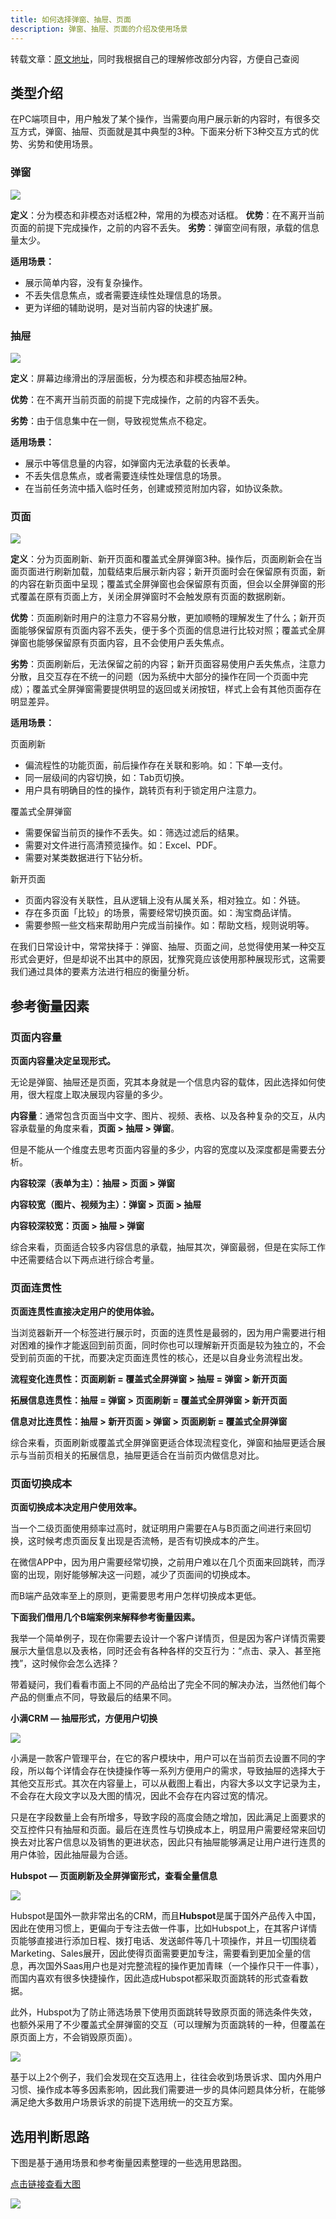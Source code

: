 ```yaml
---
title: 如何选择弹窗、抽屉、页面
description: 弹窗、抽屉、页面的介绍及使用场景
---
```


转载文章：[原文地址](https://zhuanlan.zhihu.com/p/603877132)，同时我根据自己的理解修改部分内容，方便自己查阅

## 类型介绍

在PC端项目中，用户触发了某个操作，当需要向用户展示新的内容时，有很多交互方式，弹窗、抽屉、页面就是其中典型的3种。下面来分析下3种交互方式的优势、劣势和使用场景。

### 弹窗

![](https://pic3.zhimg.com/80/v2-b42b32cb379f8e915c8e71530eee0482_1440w.webp)

**定义**：分为模态和非模态对话框2种，常用的为模态对话框。
**优势**：在不离开当前页面的前提下完成操作，之前的内容不丢失。
**劣势**：弹窗空间有限，承载的信息量太少。

**适用场景：**
- 展示简单内容，没有复杂操作。
- 不丢失信息焦点，或者需要连续性处理信息的场景。
- 更为详细的辅助说明，是对当前内容的快速扩展。

### 抽屉

![](https://pic2.zhimg.com/80/v2-1b1a25854c5f4aec05547b191e03a601_1440w.webp)

**定义**：屏幕边缘滑出的浮层面板，分为模态和非模态抽屉2种。

**优势**：在不离开当前页面的前提下完成操作，之前的内容不丢失。

**劣势**：由于信息集中在一侧，导致视觉焦点不稳定。

**适用场景：**

- 展示中等信息量的内容，如弹窗内无法承载的长表单。
- 不丢失信息焦点，或者需要连续性处理信息的场景。
- 在当前任务流中插入临时任务，创建或预览附加内容，如协议条款。


### 页面

![](https://pic1.zhimg.com/80/v2-427724f72a1c7e885916a1e0629d29cc_1440w.webp)

**定义**：分为页面刷新、新开页面和覆盖式全屏弹窗3种。操作后，页面刷新会在当面页面进行刷新加载，加载结束后展示新内容；新开页面时会在保留原有页面，新的内容在新页面中呈现；覆盖式全屏弹窗也会保留原有页面，但会以全屏弹窗的形式覆盖在原有页面上方，关闭全屏弹窗时不会触发原有页面的数据刷新。

**优势**：页面刷新时用户的注意力不容易分散，更加顺畅的理解发生了什么；新开页面能够保留原有页面内容不丢失，便于多个页面的信息进行比较对照；覆盖式全屏弹窗也能够保留原有页面内容，且不会使用户丢失焦点。

**劣势**：页面刷新后，无法保留之前的内容；新开页面容易使用户丢失焦点，注意力分散，且交互存在不统一的问题（因为系统中大部分的操作在同一个页面中完成）；覆盖式全屏弹窗需要提供明显的返回或关闭按钮，样式上会有其他页面存在明显差异。

**适用场景：**

页面刷新

- 偏流程性的功能页面，前后操作存在关联和影响。如：下单—支付。
- 同一层级间的内容切换，如：Tab页切换。
- 用户具有明确目的性的操作，跳转页有利于锁定用户注意力。

覆盖式全屏弹窗

- 需要保留当前页的操作不丢失。如：筛选过滤后的结果。
- 需要对文件进行高清预览操作。如：Excel、PDF。
- 需要对某类数据进行下钻分析。

新开页面

- 页面内容没有关联性，且从逻辑上没有从属关系，相对独立。如：外链。
- 存在多页面「比较」的场景，需要经常切换页面。如：淘宝商品详情。
- 需要参照一些文档来帮助用户完成当前操作。如：帮助文档，规则说明等。

在我们日常设计中，常常抉择于：弹窗、抽屉、页面之间，总觉得使用某一种交互形式会更好，但是却说不出其中的原因，犹豫究竟应该使用那种展现形式，这需要我们通过具体的要素方法进行相应的衡量分析。

## 参考衡量因素

### 页面内容量

**页面内容量决定呈现形式。**

无论是弹窗、抽屉还是页面，究其本身就是一个信息内容的载体，因此选择如何使用，很大程度上取决展现内容量的多少。

**内容量**：通常包含页面当中文字、图片、视频、表格、以及各种复杂的交互，从内容承载量的角度来看，**页面 > 抽屉 > 弹窗**。

但是不能从一个维度去思考页面内容量的多少，内容的宽度以及深度都是需要去分析。

**内容较深（表单为主）：抽屉 > 页面 > 弹窗**

**内容较宽（图片、视频为主）：弹窗 > 页面 > 抽屉**

**内容较深较宽：页面 > 抽屉 > 弹窗**

综合来看，页面适合较多内容信息的承载，抽屉其次，弹窗最弱，但是在实际工作中还需要结合以下两点进行综合考量。

### 页面连贯性

**页面连贯性直接决定用户的使用体验。**

当浏览器新开一个标签进行展示时，页面的连贯性是最弱的，因为用户需要进行相对困难的操作才能返回到前页面，同时你也可以理解新开页面是较为独立的，不会受到前页面的干扰，而要决定页面连贯性的核心，还是以自身业务流程出发。

**流程变化连贯性：页面刷新 = 覆盖式全屏弹窗 > 抽屉 = 弹窗 > 新开页面**

**拓展信息连贯性：抽屉 = 弹窗 > 页面刷新 = 覆盖式全屏弹窗 > 新开页面**

**信息对比连贯性：抽屉 > 新开页面 > 弹窗 > 页面刷新 = 覆盖式全屏弹窗**

综合来看，页面刷新或覆盖式全屏弹窗更适合体现流程变化，弹窗和抽屉更适合展示与当前页相关的拓展信息，抽屉更适合在当前页内做信息对比。

### 页面切换成本

**页面切换成本决定用户使用效率。**

当一个二级页面使用频率过高时，就证明用户需要在A与B页面之间进行来回切换，这时候考虑页面反复出现是否流畅，是否有切换成本的产生。

在微信APP中，因为用户需要经常切换，之前用户难以在几个页面来回跳转，而浮窗的出现，刚好能够解决这一问题，减少了页面间的切换成本。

而B端产品效率至上的原则，更需要思考用户怎样切换成本更低。

**下面我们借用几个B端案例来解释参考衡量因素。**

我举一个简单例子，现在你需要去设计一个客户详情页，但是因为客户详情页需要展示大量信息以及表格，同时还会有各种各样的交互行为：“点击、录入、甚至拖拽”，这时候你会怎么选择？

带着疑问，我们看看市面上不同的产品给出了完全不同的解决办法，当然他们每个产品的侧重点不同，导致最后的结果不同。

**小满CRM — 抽屉形式，方便用户切换**

![](https://pic2.zhimg.com/80/v2-e4c34ec748627c5ea4604746402ad7f5_1440w.webp)

小满是一款客户管理平台，在它的客户模块中，用户可以在当前页去设置不同的字段，所以每个详情会存在快捷操作等一系列方便用户的需求，导致抽屉的选择大于其他交互形式。其次在内容量上，可以从截图上看出，内容大多以文字记录为主，不会存在大段文字以及大图的情况，因此不会存在内容过宽的情况。

只是在字段数量上会有所增多，导致字段的高度会随之增加，因此满足上面要求的交互控件只有抽屉和页面。最后在连贯性与切换成本上，明显用户需要经常来回切换去对比客户信息以及销售的更进状态，因此只有抽屉能够满足让用户进行连贯的用户体验，因此抽屉最为合适。

**Hubspot — 页面刷新及全屏弹窗形式，查看全量信息**

![](https://pic3.zhimg.com/80/v2-4c64ef3a4a5764592aa33e0ad2e8c732_1440w.webp)

Hubspot是国外一款非常出名的CRM，而且**Hubspot**是属于国外产品传入中国，因此在使用习惯上，更偏向于专注去做一件事，比如Hubspot上，在其客户详情页能够直接进行添加日程、拨打电话、发送邮件等几十项操作，并且一切围绕着Marketing、Sales展开，因此使得页面需要更加专注，需要看到更加全量的信息，再次国外Saas用户也是对完整流程的操作更加青睐（一个操作只干一件事），而国内喜欢有很多快捷操作，因此造成Hubspot都采取页面跳转的形式查看数据。

此外，Hubspot为了防止筛选场景下使用页面跳转导致原页面的筛选条件失效，也额外采用了不少覆盖式全屏弹窗的交互（可以理解为页面跳转的一种，但覆盖在原页面上方，不会销毁原页面）。

![](https://pic4.zhimg.com/80/v2-efca7fa4d1e645389c8e6583df4aaf73_1440w.webp)

基于以上2个例子，我们会发现在交互选用上，往往会收到场景诉求、国内外用户习惯、操作成本等多因素影响，因此我们需要进一步的具体问题具体分析，在能够满足绝大多数用户场景诉求的前提下选用统一的交互方案。

## 选用判断思路

下图是基于通用场景和参考衡量因素整理的一些选用思路图。

[点击链接查看大图](https://www.figma.com/file/irQBY4DNcQlp5ouoBiA0b3/%E5%BC%B9%E7%AA%97-%26-%E6%8A%BD%E5%B1%89-%26-%E9%A1%B5%E9%9D%A2%E7%9A%84%E4%BD%BF%E7%94%A8?node-id=0%3A1&t=6y7222NzB8VsUT8a-1)

![](https://s2.loli.net/2023/10/26/ARIlU6JY3MziFXq.png)